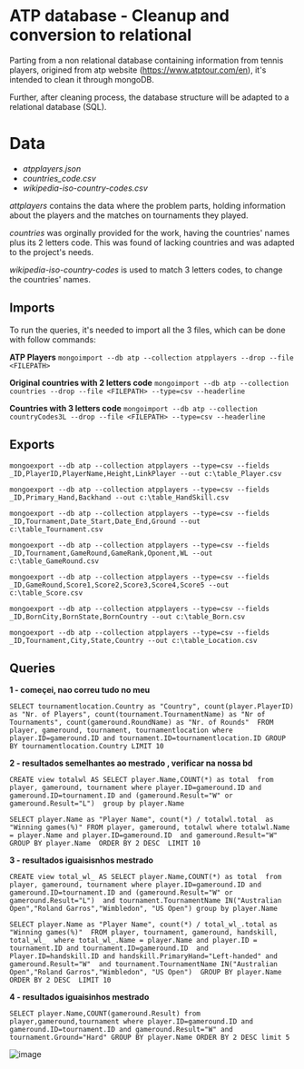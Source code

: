 # ATP database - Cleanup and conversion to relational

Parting from a non relational database containing information from tennis players, origined from atp website (https://www.atptour.com/en), it's intended to clean it through mongoDB.

Further, after cleaning process, the database structure will be adapted to a relational database (SQL). 


# Data

- _atpplayers.json_
- _countries_code.csv_
- _wikipedia-iso-country-codes.csv_


_attplayers_ contains the data where the problem parts, holding information about the players and the matches on tournaments they played.

_countries_ was orginally provided for the work, having the countries' names plus its 2 letters code. This was found of lacking countries and was adapted to the project's needs.

_wikipedia-iso-country-codes_ is used to match 3 letters codes, to change the countries' names.


## Imports

To run the queries, it's needed to import all the 3 files, which can be done with follow commands:

**ATP Players**
`mongoimport --db atp --collection atpplayers --drop --file <FILEPATH>`

**Original countries with 2 letters code**
`mongoimport --db atp --collection countries --drop --file <FILEPATH> --type=csv --headerline`

**Countries with 3 letters code**
`mongoimport --db atp --collection countryCodes3L --drop --file <FILEPATH> --type=csv --headerline`


## Exports

`mongoexport --db atp --collection atpplayers --type=csv --fields _ID,PlayerID,PlayerName,Height,LinkPlayer --out c:\table_Player.csv`

`mongoexport --db atp --collection atpplayers --type=csv --fields _ID,Primary_Hand,Backhand --out c:\table_HandSkill.csv`

`mongoexport --db atp --collection atpplayers --type=csv --fields _ID,Tournament,Date_Start,Date_End,Ground --out c:\table_Tournament.csv`

`mongoexport --db atp --collection atpplayers --type=csv --fields _ID,Tournament,GameRound,GameRank,Oponent,WL --out c:\table_GameRound.csv`

`mongoexport --db atp --collection atpplayers --type=csv --fields _ID,GameRound,Score1,Score2,Score3,Score4,Score5 --out c:\table_Score.csv`

`mongoexport --db atp --collection atpplayers --type=csv --fields _ID,BornCity,BornState,BornCountry --out c:\table_Born.csv`

`mongoexport --db atp --collection atpplayers --type=csv --fields _ID,Tournament,City,State,Country --out c:\table_Location.csv`



## Queries
**1 - começei, nao correu tudo no meu** 



`SELECT tournamentlocation.Country as "Country", count(player.PlayerID) as "Nr. of Players", count(tournament.TournamentName) as "Nr of Tournaments", count(gameround.RoundName) as "Nr. of Rounds" 
FROM player, gameround, tournament, tournamentlocation
where player.ID=gameround.ID and tournament.ID=tournamentlocation.ID
GROUP BY tournamentlocation.Country
LIMIT 10`






**2 - resultados semelhantes ao mestrado , verificar na nossa bd**

`CREATE view totalwl AS
SELECT player.Name,COUNT(*) as total 
from player, gameround, tournament
where player.ID=gameround.ID and gameround.ID=tournament.ID and (gameround.Result="W" or gameround.Result="L") 
group by player.Name`


`SELECT player.Name as "Player Name", count(*) / totalwl.total  as "Winning games(%)"
FROM player, gameround, totalwl
where totalwl.Name = player.Name and player.ID=gameround.ID 
and gameround.Result="W" 
GROUP BY player.Name 
ORDER BY 2 DESC 
LIMIT 10`

**3 - resultados iguaisisnhos mestrado**

`CREATE view total_wl_ AS
SELECT player.Name,COUNT(*) as total 
from player, gameround, tournament
where player.ID=gameround.ID and gameround.ID=tournament.ID and (gameround.Result="W" or gameround.Result="L") 
and tournament.TournamentName IN("Australian Open","Roland Garros","Wimbledon", "US Open")
group by player.Name`

`SELECT player.Name as "Player Name", count(*) / total_wl_.total as "Winning games(%)" 
FROM player, tournament, gameround, handskill, total_wl_ 
where total_wl_.Name = player.Name and player.ID = tournament.ID and tournament.ID=gameround.ID 
and Player.ID=handskill.ID and handskill.PrimaryHand="Left-handed" and gameround.Result="W" 
and tournament.TournamentName IN("Australian Open","Roland Garros","Wimbledon", "US Open") 
GROUP BY player.Name 
ORDER BY 2 DESC 
LIMIT 10`

**4 - resultados iguaisinhos mestrado**

`SELECT player.Name,COUNT(gameround.Result) from player,gameround,tournament where player.ID=gameround.ID and gameround.ID=tournament.ID and gameround.Result="W" and tournament.Ground="Hard" GROUP BY player.Name ORDER BY 2 DESC limit 5`

![image](https://user-images.githubusercontent.com/119869654/207859929-1fd169cb-14d4-4841-b3e8-bd0fddb085f9.png)


